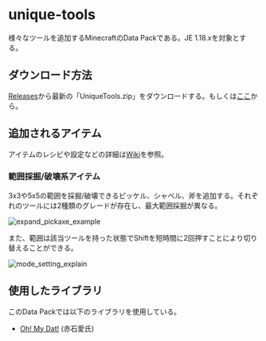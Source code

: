 # unique-tools

様々なツールを追加するMinecraftのData Packである。JE 1.18.xを対象とする。

## ダウンロード方法

[Releases](https://github.com/aka256/unique-tools/releases)から最新の「UniqueTools.zip」をダウンロードする。もしくは[ここ](https://github.com/aka256/unique-tools/releases/latest/download/UniqueTools.zip)から。

## 追加されるアイテム

アイテムのレシピや設定などの詳細は[Wiki](https://github.com/aka256/unique-tools/wiki/%E8%BF%BD%E5%8A%A0%E3%81%95%E3%82%8C%E3%82%8B%E3%83%84%E3%83%BC%E3%83%AB)を参照。

### 範囲採掘/破壊系アイテム

3x3や5x5の範囲を採掘/破壊できるピッケル、シャベル、斧を追加する。それぞれのツールには2種類のグレードが存在し、最大範囲採掘が異なる。

![expand_pickaxe_example](https://raw.githubusercontent.com/wiki/aka256/unique-tools/images/expand_pickaxe_example.gif)

また、範囲は該当ツールを持った状態でShiftを短時間に2回押すことにより切り替えることができる。

![mode_setting_explain](https://raw.githubusercontent.com/wiki/aka256/unique-tools/images/mode_setting_explain.gif)

## 使用したライブラリ

このData Packでは以下のライブラリを使用している。

- [Oh! My Dat!](https://github.com/Ai-Akaishi/OhMyDat) (赤石愛氏)
